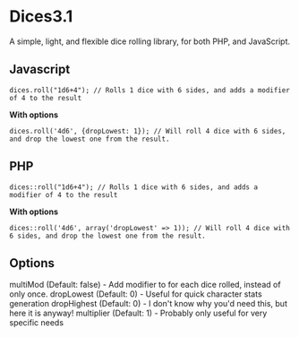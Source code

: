 Dices3.1
==============

A simple, light, and flexible dice rolling library, for both PHP, and JavaScript.


Javascript
--------------

	dices.roll("1d6+4"); // Rolls 1 dice with 6 sides, and adds a modifier of 4 to the result

**With options**

	dices.roll('4d6', {dropLowest: 1}); // Will roll 4 dice with 6 sides, and drop the lowest one from the result.

PHP
--------------

	dices::roll("1d6+4"); // Rolls 1 dice with 6 sides, and adds a modifier of 4 to the result

**With options**

	dices::roll('4d6', array('dropLowest' => 1)); // Will roll 4 dice with 6 sides, and drop the lowest one from the result.



Options
--------------

multiMod    (Default: false)  - Add modifier to for each dice rolled, instead of only once.
dropLowest  (Default: 0)      - Useful for quick character stats generation
dropHighest (Default: 0)      - I don't know why you'd need this, but here it is anyway!
multiplier  (Default: 1)      - Probably only useful for very specific needs
